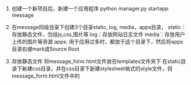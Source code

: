 1. 创建一个新项目后，新建一个应用程序
python manager.py startapp message


2. 在message同级目录下创建3个目录static, log, media，apps目录，
static：存放静态文件，包括js,css,图片等
log：存放网站日志文件
media：存放用户上传的图片等资源
apps: 用于应用过多时，都放于这个目录下，然后将apps目录右键mark成Source Root


3.  存放静态文件
将message_form.html文件放在templates文件夹下
在static目录下新建css目录，并在css目录下新建stylesheet格式的style文件，将message_form.html文件中的<style>标签内容剪切到style.css文件中，首尾<style>去掉，shift+tab使css格式整齐


4. 配置django连接mysql

4.1 在setting.py大概80行找到DATABASES代码段，默认是sqlites，我们修改为mysql如下，库名要事先写好
![image](https://github.com/pshyms/django/blob/master/liuyanban/first_day/images-folder/mysql.png)

4.2 安装pymysql模块：
pip install pymysql
python3 pymysql就是MySQLdb,基本使用方法：import pymysql as MySQLdb
django 中使用方法，在项目djangostart目录里的__init__.py中加入
import pymysql
pymysql.install_as_MySQLdb()

4.3执行python manage.py migrate 首次执行，生成项目需要的一些基本数据库


5. 配置message_form.html页面展示出来

5.1 message/views.py中添加如下代码：
![image](https://github.com/pshyms/django/blob/master/liuyanban/first_day/images-folder/DIRS.png)

5.2 djangostart/urls.py中添加代码
![image](https://github.com/pshyms/django/blob/master/liuyanban/first_day/images-folder/urls.png)

5.3  DjangoGetStarted/settings.py 57行左右修templates代码块中的DIRS为如下，来指定模板位置
![image](https://github.com/pshyms/django/blob/master/liuyanban/first_day/images-folder/DIRS.png)

5.4 页面出来后，没css样式，原因是css文件没找到，这是因为在settings.py中我们只是指定了静态文件目录名
![image](https://github.com/pshyms/django/blob/master/liuyanban/first_day/images-folder/DIRS.png)

5.5 但是没指定静态文件查找的跟路径，所以还需添加如下代码
![image](https://github.com/pshyms/django/blob/master/liuyanban/first_day/images-folder/STATICFILES_DIRS.png)





